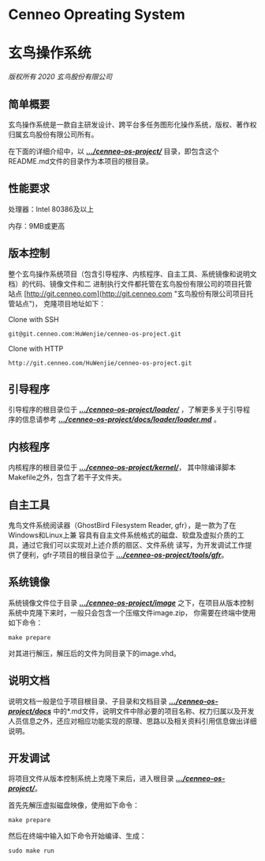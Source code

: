 # Cenneo Opreating System #
# 玄鸟操作系统 #

*版权所有 2020 玄鸟股份有限公司*

## 简单概要 ##

玄鸟操作系统是一款自主研发设计、跨平台多任务图形化操作系统，版权、著作权归属玄鸟股份有限公司所有。

在下面的详细介绍中，以
***[.../cenneo-os-project/](./ "cenneo-os-project")***
目录，即包含这个README.md文件的目录作为本项目的根目录。

## 性能要求 ##

处理器：Intel 80386及以上

内存：9MB或更高

## 版本控制 ##

整个玄鸟操作系统项目（包含引导程序、内核程序、自主工具、系统镜像和说明文档）的代码、镜像文件和二
进制执行文件都托管在玄鸟股份有限公司的项目托管站点
[http://git.cenneo.com](http://git.cenneo.com "玄鸟股份有限公司项目托管站点")，
克隆项目地址如下：

Clone with SSH


    git@git.cenneo.com:HuWenjie/cenneo-os-project.git

Clone with HTTP

    http://git.cenneo.com/HuWenjie/cenneo-os-project.git

## 引导程序 ##

引导程序的根目录位于
***[.../cenneo-os-project/loader/](./loader "cenneo-os-loader")***
，了解更多关于引导程序的信息请参考
***[.../cenneo-os-project/docs/loader/loader.md](./docs/loader/loader.md
"cenneo-os-docs-loader")***
。

## 内核程序 ##

内核程序的根目录位于
***[.../cenneo-os-project/kernel/](./kernel "cenneo-os-kernel")***，
其中除编译脚本Makefile之外，包含了若干子文件夹。

## 自主工具 ##

鬼鸟文件系统阅读器（GhostBird Filesystem Reader, gfr），是一款为了在Windows和Linux上兼
容具有自主文件系统格式的磁盘、软盘及虚拟介质的工具，通过它我们可以实现对上述介质的扇区、文件系统
读写，为开发调试工作提供了便利，gfr子项目的根目录位于
***[.../cenneo-os-project/tools/gfr](./tools/gfr "GhostBird Filesystem Reader")***。

## 系统镜像 ##
系统镜像文件位于目录
***[.../cenneo-os-project/image](./image "Image directory")***
之下，在项目从版本控制系统中克隆下来时，一般只会包含一个压缩文件image.zip，
你需要在终端中使用如下命令：

	make prepare

对其进行解压，解压后的文件为同目录下的image.vhd。

## 说明文档 ##
说明文档一般是位于项目根目录、子目录和文档目录
***[.../cenneo-os-project/docs](./docs "Documents directory")***
中的*.md文件，说明文件中除必要的项目名称、权力归属以及开发人员信息之外，还应对相应功能实现的原理、思路以及相关资料引用信息做出详细说明。

## 开发调试 ##

将项目文件从版本控制系统上克隆下来后，进入根目录
***[.../cenneo-os-project/](./ "cenneo-os-project")***。

首先先解压虚拟磁盘映像，使用如下命令：

    make prepare

然后在终端中输入如下命令开始编译、生成：

	sudo make run
